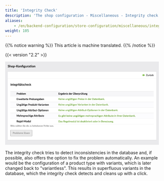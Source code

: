 ```yaml
---
title: 'Integrity Check'
description: 'The shop configuration - Miscellaneous - Integrity check.'
aliases:
    - /en/backend-configuration/store-configuration/miscellaneous/integrity-check/
weight: 105
---
```


{{% notice warning %}}
This article is machine translated.
{{% /notice %}}

{{< version "2.2" >}}

![Screenshot of the integrity check](integritaetscheck.png)

The integrity check tries to detect inconsistencies in the database and, if possible, also offers the option to fix the problem automatically. An example would be the configuration of a product type with variants, which is later changed back to "variantless". This results in superfluous variants in the database, which the integrity check detects and cleans up with a click.
